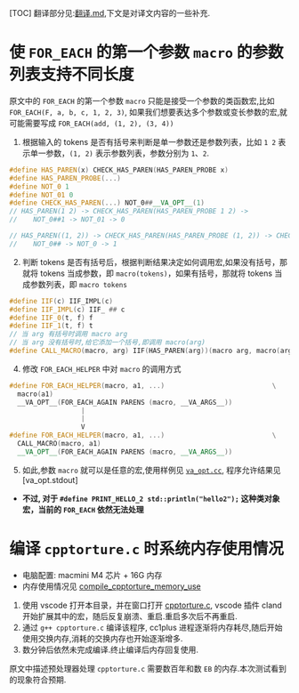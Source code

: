 [TOC]
翻译部分见:[翻译.md](./翻译.md),下文是对译文内容的一些补充.

# 使 `FOR_EACH` 的第一个参数 `macro` 的参数列表支持不同长度
原文中的 `FOR_EACH` 的第一个参数 `macro` 只能是接受一个参数的类函数宏,比如 `FOR_EACH(F, a, b, c, 1, 2, 3)`, 如果我们想要表达多个参数或变长参数的宏,就可能需要写成 `FOR_EACH(add, (1, 2), (3, 4))`
1. 根据输入的 tokens 是否有括号来判断是单一参数还是参数列表，比如 `1 2` 表示单一参数，`(1, 2)` 表示参数列表，参数分别为 `1`、`2`.
```cpp
#define HAS_PAREN(x) CHECK_HAS_PAREN(HAS_PAREN_PROBE x)
#define HAS_PAREN_PROBE(...)
#define NOT_0 1
#define NOT_01 0
#define CHECK_HAS_PAREN(...) NOT_0##__VA_OPT__(1)
// HAS_PAREN(1 2) -> CHECK_HAS_PAREN(HAS_PAREN_PROBE 1 2) ->
//    NOT_0##1 -> NOT_01 -> 0

// HAS_PAREN((1, 2)) -> CHECK_HAS_PAREN(HAS_PAREN_PROBE (1, 2)) -> CHECK_HAS_PAREN() ->
//    NOT_0## -> NOT_0 -> 1
```

2. 判断 tokens 是否有括号后，根据判断结果决定如何调用宏,如果没有括号，那就将 tokens 当成参数，即 `macro(tokens)`，如果有括号，那就将 tokens 当成参数列表，即 `macro tokens`
```cpp
#define IIF(c) IIF_IMPL(c)
#define IIF_IMPL(c) IIF_ ## c
#define IIF_0(t, f) f
#define IIF_1(t, f) t
// 当 arg 有括号时调用 macro arg
// 当 arg 没有括号时,给它添加一个括号,即调用 macro(arg)
#define CALL_MACRO(macro, arg) IIF(HAS_PAREN(arg))(macro arg, macro(arg))
```
4. 修改 `FOR_EACH_HELPER` 中对 `macro` 的调用方式
```cpp
#define FOR_EACH_HELPER(macro, a1, ...)                           \
  macro(a1)
  __VA_OPT__(FOR_EACH_AGAIN PARENS (macro, __VA_ARGS__))
                  |
                  |
                  V
#define FOR_EACH_HELPER(macro, a1, ...)                           \
  CALL_MACRO(macro, a1)                                                       \
  __VA_OPT__(FOR_EACH_AGAIN PARENS (macro, __VA_ARGS__))
```
5. 如此,参数 `macro` 就可以是任意的宏,使用样例见 [`va_opt.cc`](./va_opt.cc), 程序允许结果见[va_opt.stdout]
  - **不过, 对于 `#define PRINT_HELLO_2 std::println("hello2");` 这种类对象宏，当前的 `FOR_EACH` 依然无法处理**

# 编译 `cpptorture.c` 时系统内存使用情况
- 电脑配置: macmini M4 芯片 + 16G 内存
- 内存使用情况见 [compile_cpptorture_memory_use](./attachment/compile_cpptorture_memory_use)
1. 使用 vscode 打开本目录，并在窗口打开 [cpptorture.c](attachment/cpptorture.c), vscode 插件 cland 开始扩展其中的宏，随后反复崩溃、重启.重启多次后不再重启.
2. 通过 `g++ cpptorture.c` 编译该程序, cc1plus 进程逐渐将内存耗尽,随后开始使用交换内存,消耗的交换内存也开始逐渐增多.
3. 数分钟后依然未完成编译.终止编译后内存回复使用.

原文中描述预处理器处理 `cpptorture.c` 需要数百年和数 `EB` 的内存.本次测试看到的现象符合预期.
